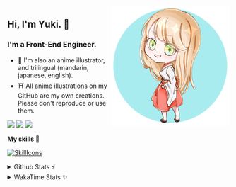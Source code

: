 <img style="width:270px;" align="right" src="./asset/image/yuki16bit-chibi-avatar.png">

## Hi, I'm Yuki. 🍋

### I'm a Front-End Engineer.

- 🍡 I'm also an anime illustrator, and trilingual (mandarin, japanese, english).
- ⛩ All anime illustrations on my GitHub are my own creations. Please don't reproduce or use them.

[![](https://img.shields.io/badge/github-%23121011.svg?style=for-the-badge&logo=github&logoColor=white)](https://github.com/yuki16bit)
[![](https://img.shields.io/badge/Codesandbox-040404?style=for-the-badge&logo=codesandbox&logoColor=DBDBDB)](https://codesandbox.io/u/yuki16bit)
[![](https://img.shields.io/badge/Codepen-000000?style=for-the-badge&logo=codepen&logoColor=white)](https://codepen.io/yuki16bit)

**My skills 🎋**

[![SkillIcons](https://skillicons.dev/icons?i=react,ts,js,next,tailwind,css,styledcomponents,mui,html,vite,vitest,vscode,webpack,git,py,docker,gcp,aws,figma,ps,ai)](https://skillicons.dev)

<details>
  <summary>Github Stats ⚡</summary>

![Yuki's GitHub stats](https://github-readme-stats.vercel.app/api?username=yuki16bit&theme=tokyonight&count_private=true&line_height=20)
![Yuki's top langs](https://github-readme-stats.vercel.app/api/top-langs/?username=yuki16bit&theme=tokyonight&count_private=true&layout=compact)

</details>

<details>
  <summary>WakaTime Stats ✨</summary>
  <br/>
<!--START_SECTION:waka-->
![Code Time](http://img.shields.io/badge/Code%20Time-738%20hrs%2024%20mins-blue)

![Lines of code](https://img.shields.io/badge/From%20Hello%20World%20I%27ve%20Written-37.5%20thousand%20lines%20of%20code-blue)

**I'm a Night 🦉** 

```text
🌞 Morning                1 commits           ░░░░░░░░░░░░░░░░░░░░░░░░░   00.32 % 
🌆 Daytime                130 commits         ███████████░░░░░░░░░░░░░░   42.07 % 
🌃 Evening                128 commits         ██████████░░░░░░░░░░░░░░░   41.42 % 
🌙 Night                  50 commits          ████░░░░░░░░░░░░░░░░░░░░░   16.18 % 
```


📊 **This Week I Spent My Time On** 

```text
🕑︎ Time Zone: Asia/Taipei

🐱‍💻 Projects: 
leetcode-30-days-of-javas1 hr 43 mins        █████████████████████████   100.00 % 
```


 Last Updated on 31/08/2024 17:04:20 UTC
<!--END_SECTION:waka-->
</details>
